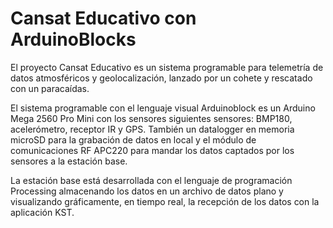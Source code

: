 # Cansat Educativo con ArduinoBlocks
El proyecto Cansat Educativo es un sistema programable para telemetría de datos atmosféricos y geolocalización, lanzado por un cohete y rescatado con un paracaídas.

El sistema programable con el lenguaje visual Arduinoblock es un Arduino Mega 2560 Pro Mini con los sensores siguientes sensores: BMP180, acelerómetro, receptor IR y GPS. También un datalogger en memoria microSD para la grabación de datos en local y el módulo de comunicaciones RF APC220 para mandar los datos captados por los sensores a la estación base.

La estación base está desarrollada con el lenguaje de programación Processing almacenando los datos en un archivo de datos plano y visualizando gráficamente, en tiempo real, la recepción de los datos con la aplicación KST. 
